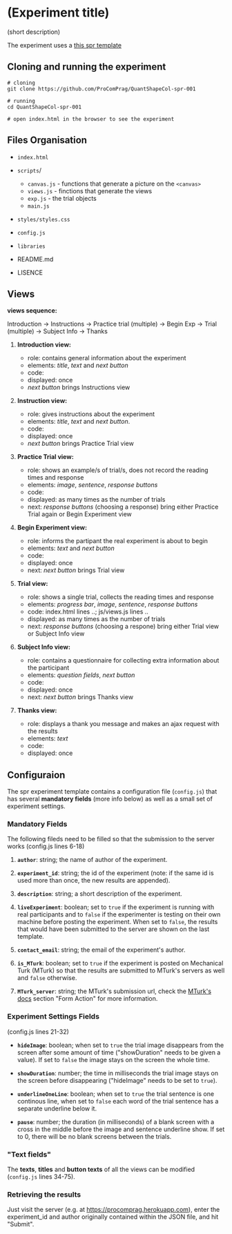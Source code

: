 # (Experiment title)

(short description)

The experiment uses a [this spr template](https://github.com/ProComPrag/spr-template)


## Cloning and running the experiment

```
# cloning
git clone https://github.com/ProComPrag/QuantShapeCol-spr-001

# running
cd QuantShapeCol-spr-001

# open index.html in the browser to see the experiment
```


## Files Organisation

+ `index.html`
+ `scripts`/
	+ `canvas.js` - functions that generate a picture on the `<canvas>`
	+ `views.js` - finctions that generate the views
	+ `exp.js` - the trial objects
	+ `main.js`

+ `styles/styles.css`
+ `config.js`
+ `libraries`
+ README.md
+ LISENCE



## Views

**views sequence:**

Introduction -> Instructions -> Practice trial (multiple) -> Begin Exp -> Trial (multiple) -> Subject Info -> Thanks


1. **Introduction view:**

	+ role: contains general information about the experiment
	+ elements: *title*, *text* and *next button*
	+ code: 
	+ displayed: once
	+ *next button* brings Instructions view


2. **Instruction view:**

	+ role: gives instructions about the experiment
	+ elements: *title*, *text* and *next button*.
	+ code:
	+ displayed: once
	+ *next button* brings Practice Trial view


3. **Practice Trial view:**

	+ role: shows an example/s of trial/s, does not record the reading times and response
	+ elements: *image*, *sentence*, *response buttons*
	+ code: 
	+ displayed: as many times as the number of trials
	+ next: *response buttons* (choosing a response) bring either Practice Trial again or Begin Experiment view


4. **Begin Experiment view:**

	+ role: informs the partipant the real experiment is about to begin
	+ elements: *text* and *next button*
	+ code:
	+ displayed: once
	+ next: *next button* brings Trial view


5. **Trial view:**
	
	+ role: shows a single trial, collects the reading times and response
	+ elements: *progress bar*, *image*, *sentence*, *response buttons*
	+ code: index.html lines ..; js/views.js lines ..
	+ displayed: as many times as the number of trials
	+ next: *response buttons* (choosing a respone) bring either Trial view or Subject Info view


6. **Subject Info view:**

	+ role: contains a questionnaire for collecting extra information about the participant
	+ elements: *question fields*, *next button*
	+ code:
	+ displayed: once
	+ next: *next button* brings Thanks view


7. **Thanks view:**

	+ role: displays a thank you message and makes an ajax request with the results
	+ elements: *text*
	+ code:
	+ displayed: once



## Configuraion

The spr experiment template contains a configuration file (`config.js`) that has several **mandatory fields** (more info below) as well as a small set of experiment settings.


### **Mandatory Fields**

The following fileds need to be filled so that the submission to the server works (config.js lines 6-18)

1. **`author`**: string; the name of author of the experiment.

2. **`experiment_id`**: string; the id of the experiment (note: if the same id is used more than once, the new results are appended).

3. **`description`**: string; a short description of the experiment.

4. **`liveExperiment`**: boolean; set to `true` if the experiment is running with real participants and to `false` if the experimenter is testing on their own machine before posting the experiment. When set to `false`, the results that would have been submitted to the server are shown on the last template.

5. **`contact_email`**: string; the email of the experiment's author.

6. **`is_MTurk`**: boolean; set to `true` if the experiment is posted on Mechanical Turk (MTurk) so that the results are submitted to MTurk's servers as well and `false` otherwise.

7. **`MTurk_server`**: string; the MTurk's submission url, check the [MTurk's docs](https://docs.aws.amazon.com/AWSMechTurk/latest/AWSMturkAPI/ApiReference_ExternalQuestionArticle.html) section "Form Action" for more information.


### **Experiment Settings Fields**

(config.js lines 21-32)

+ **`hideImage`**: boolean; when set to `true` the trial image disappears from the screen after some amount of time ("showDuration" needs to be given a value). If set to `false` the image stays on the screen the whole time.

+ **`showDuration`**: number; the time in milliseconds the trial image stays on the screen before disappearing ("hideImage" needs to be set to `true`).

+ **`underlineOneLine`**: boolean; when set to `true` the trial sentence is one continous line, when set to `false` each word of the trial sentence has a separate underline below it.

+ **`pause`**: number; the duration (in milliseconds) of a blank screen with a cross in the middle before the image and sentence underline show. If set to 0, there will be no blank screens between the trials. 



### **"Text fields"**

The **texts**, **titles** and **button texts** of all the views can be modified (`config.js` lines 34-75).


### Retrieving the results

Just visit the server (e.g. at https://procomprag.herokuapp.com), enter the experiment_id and author originally contained within the JSON file, and hit "Submit".
